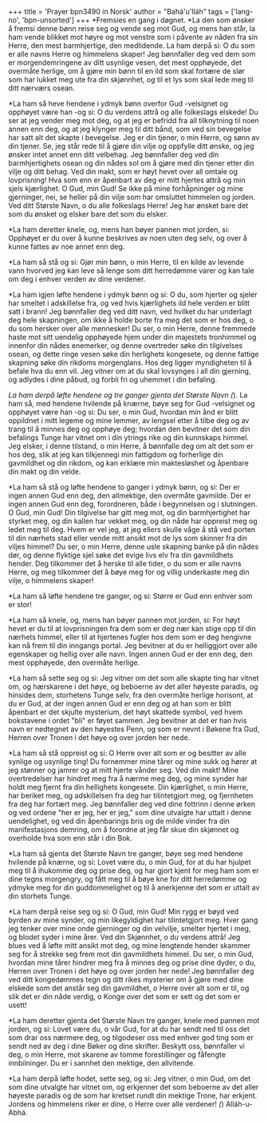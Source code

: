 +++
title = 'Prayer bpn3490 in Norsk'
author = "Bahá'u'lláh"
tags = ['lang-no', 'bpn-unsorted']
+++
*Fremsies en gang i døgnet.
*La den som ønsker å fremsi denne bønn reise seg og vende seg mot Gud, og mens han står, la ham vende blikket mot høyre og mot venstre som i påvente av nåden fra sin Herre, den mest barmhjertige, den medlidende. La ham derpå si:
O du som er alle navns Herre og himmelens skaper! Jeg bønnfaller deg ved dem som er morgendemringene av ditt usynlige vesen, det mest opphøyede, det overmåte herlige, om å gjøre min bønn til en ild som skal fortære de slør som har lukket meg ute fra din skjønnhet, og til et lys som skal lede meg til ditt nærværs osean.
 
*La ham så heve hendene i ydmyk bønn overfor Gud -velsignet og opphøyet være han -og si:
O du verdens attrå og alle folkeslags elskede! Du ser at jeg vender meg mot deg, og at jeg er befridd fra all tilknytning til noen annen enn deg, og at jeg klynger meg til ditt bånd, som ved sin bevegelse har satt alt det skapte i bevegelse. Jeg er din tjener, o min Herre, og sønn av din tjener. Se, jeg står rede til å gjøre din vilje og oppfylle ditt ønske, og jeg ønsker intet annet enn ditt velbehag. Jeg bønnfaller deg ved din barmhjertighets osean og din nådes sol om å gjøre med din tjener etter din vilje og ditt behag. Ved din makt, som er høyt hevet over all omtale og lovprisning! Hva som enn er åpenbart av deg er mitt hjertes attrå og min sjels kjærlighet. O Gud, min Gud! Se ikke på mine forhåpninger og mine gjerninger, nei, se heller på din vilje som har omsluttet himmelen og jorden. Ved ditt Største Navn, o du alle folkeslags Herre! Jeg har ønsket bare det som du ønsket og elsker bare det som du elsker.
 
*La ham deretter knele, og, mens han bøyer pannen mot jorden, si:
Opphøyet er du over å kunne beskrives av noen uten deg selv, og over å kunne fattes av noe annet enn deg.
 
*La ham så stå og si:
Gjør min bønn, o min Herre, til en kilde av levende vann hvorved jeg kan leve så lenge som ditt herredømme varer og kan tale om deg i enhver verden av dine verdener.
 
*La ham igjen løfte hendene i ydmyk bønn og si:
O du, som hjerter og sjeler har smeltet i adskillelse fra, og ved hvis kjærlighets ild hele verden er blitt satt i brann! Jeg bønnfaller deg ved ditt navn, ved hvilket du har underlagt deg hele skapningen, om ikke å holde borte fra meg det som er hos deg, o du som hersker over alle mennesker! Du ser, o min Herre, denne fremmede haste mot sitt uendelig opphøyede hjem under din majestets tronhimmel og innenfor din nådes enemerker, og denne overtreder søke din tilgivelses osean, og dette ringe vesen søke din herlighets kongesete, og denne fattige skapning søke din rikdoms morgenglans. Hos deg ligger myndigheten til å befale hva du enn vil. Jeg vitner om at du skal lovsynges i all din gjerning, og adlydes i dine påbud, og forbli fri og uhemmet i din befaling.
 
*La ham derpå løfte hendene og tre ganger gjenta det Største Navn (*). La ham så, med hendene hvilende på knærne, bøye seg for Gud -velsignet og opphøyet være han -og si:
Du ser, o min Gud, hvordan min ånd er blitt oppildnet i mitt legeme og mine lemmer, av lengsel etter å tilbe deg og av trang til å minnes deg og opphøye deg; hvordan den bevitner det som din befalings Tunge har vitnet om i din ytrings rike og din kunnskaps himmel. Jeg elsker, i denne tilstand, o min Herre, å bønnfalle deg om alt det som er hos deg, slik at jeg kan tilkjennegi min fattigdom og forherlige din gavmildhet og din rikdom, og kan erklære min maktesløshet og åpenbare din makt og din velde.
 
*La ham så stå og løfte hendene to ganger i ydmyk bønn, og si:
Der er ingen annen Gud enn deg, den allmektige, den overmåte gavmilde. Der er ingen annen Gud enn deg, forordneren, både i begynnelsen og i slutningen. O Gud, min Gud! Din tilgivelse har gitt meg mot, og din barmhjertighet har styrket meg, og din kallen har vekket meg, og din nåde har oppreist meg og ledet meg til deg. Hvem er vel jeg, at jeg ellers skulle våge å stå ved porten til din nærhets stad eller vende mitt ansikt mot de lys som skinner fra din viljes himmel? Du ser, o min Herre, denne usle skapning banke på din nådes dør, og denne flyktige sjel søke det evige livs elv fra din gavmildhets hender. Deg tilkommer det å herske til alle tider, o du som er alle navns Herre, og meg tilkommer det å bøye meg for og villig underkaste meg din vilje, o himmelens skaper!
 
*La ham så løfte hendene tre ganger, og si:
Større er Gud enn enhver som er stor!
 
*La ham så knele, og, mens han bøyer pannen mot jorden, si:
For høyt hevet er du til at lovprisningen fra dem som er deg nær kan stige opp til din nærhets himmel, eller til at hjertenes fugler hos dem som er deg hengivne kan nå frem til din inngangs portal. Jeg bevitner at du er helliggjort over alle egenskaper og hellig over alle navn. Ingen annen Gud er der enn deg, den mest opphøyede, den overmåte herlige.
 
*La ham så sette seg og si:
Jeg vitner om det som alle skapte ting har vitnet om, og hærskarene i det høye, og beboerne av det aller høyeste paradis, og hinsides dem, storhetens Tunge selv, fra den overmåte herlige horisont, at du er Gud, at der ingen annen Gud er enn deg og at han som er blitt åpenbart er det skjulte mysterium, det høyt skattede symbol, ved hvem bokstavene i ordet "bli" er føyet sammen. Jeg bevitner at det er han hvis navn er nedtegnet av den høyestes Penn, og som er nevnt i Bøkene fra Gud, Herren over Tronen i det høye og over jorden her nede.
 
*La ham så stå oppreist og si:
O Herre over alt som er og besitter av alle synlige og usynlige ting! Du fornemmer mine tårer og mine sukk og hører at jeg stønner og jamrer og at mitt hjerte vånder seg. Ved din makt! Mine overtredelser har hindret meg fra å nærme meg deg, og mine synder har holdt meg fjernt fra din hellighets kongesete. Din kjærlighet, o min Herre, har beriket meg, og adskillelsen fra deg har tilintetgjort meg, og fjernheten fra deg har fortært meg. Jeg bønnfaller deg ved dine fottrinn i denne ørken og ved ordene "her er jeg, her er jeg," som dine utvalgte har uttalt i denne uendelighet, og ved din åpenbarings bris og de milde vinder fra din manifestasjons demring, om å forordne at jeg får skue din skjønnet og overholde hva som enn står i din Bok.
 
*La ham så gjenta det Største Navn tre ganger, bøye seg med hendene hvilende på knærne, og si:
Lovet være du, o min Gud, for at du har hjulpet meg til å ihukomme deg og prise deg, og har gjort kjent for meg ham som er dine tegns morgengry, og fått meg til å bøye kne for ditt herredømme og ydmyke meg for din guddommelighet og til å anerkjenne det som er uttalt av din storhets Tunge.
 
*La ham derpå reise seg og si:
O Gud, min Gud! Min rygg er bøyd ved byrden av mine synder, og min likegyldighet har tilintetgjort meg. Hver gang jeg tenker over mine onde gjerninger og din velvilje, smelter hjertet i meg, og blodet syder i mine årer. Ved din Skjønnhet, o du verdens attrå! Jeg blues ved å løfte mitt ansikt mot deg, og mine lengtende hender skammer seg for å strekke seg frem mot din gavmildhets himmel. Du ser, o min Gud, hvordan mine tårer hindrer meg fra å minnes deg og prise dine dyder, o du, Herren over Tronen i det høye og over jorden her nede! Jeg bønnfaller deg ved ditt kongedømmes tegn og ditt rikes mysterier om å gjøre med dine elskede som det anstår seg din gavmildhet, o Herre over alt som er til, og slik det er din nåde verdig, o Konge over det som er sett og det som er usett!
 
*La ham deretter gjenta det Største Navn tre ganger, knele med pannen mot jorden, og si:
Lovet være du, o vår Gud, for at du har sendt ned til oss det som drar oss nærmere deg, og tilgodeser oss med enhver god ting som er sendt ned av deg i dine Bøker og dine skrifter. Beskytt oss, bønnfaller vi deg, o min Herre, mot skarene av tomme forestillinger og fåfengte innbilninger. Du er i sannhet den mektige, den allvitende.
 
*La ham derpå løfte hodet, sette seg, og si:
Jeg vitner, o min Gud, om det som dine utvalgte har vitnet om, og erkjenner det som beboerne av det aller høyeste paradis og de som har kretset rundt din mektige Trone, har erkjent. Jordens og himmelens riker er dine, o Herre over alle verdener!
*(*) Alláh-u-Abhá.
